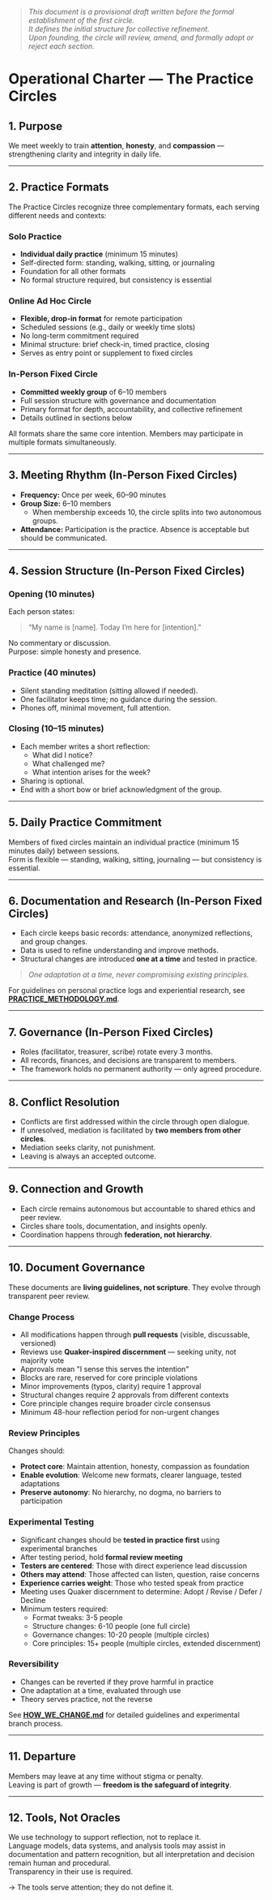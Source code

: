 > *This document is a provisional draft written before the formal establishment of the first circle.  
> It defines the initial structure for collective refinement.  
> Upon founding, the circle will review, amend, and formally adopt or reject each section.*


# Operational Charter — The Practice Circles

## 1. Purpose
We meet weekly to train **attention**, **honesty**, and **compassion** — strengthening clarity and integrity in daily life.

---

## 2. Practice Formats

The Practice Circles recognize three complementary formats, each serving different needs and contexts:

### Solo Practice
- **Individual daily practice** (minimum 15 minutes)
- Self-directed form: standing, walking, sitting, or journaling
- Foundation for all other formats
- No formal structure required, but consistency is essential

### Online Ad Hoc Circle
- **Flexible, drop-in format** for remote participation
- Scheduled sessions (e.g., daily or weekly time slots)
- No long-term commitment required
- Minimal structure: brief check-in, timed practice, closing
- Serves as entry point or supplement to fixed circles

### In-Person Fixed Circle
- **Committed weekly group** of 6–10 members
- Full session structure with governance and documentation
- Primary format for depth, accountability, and collective refinement
- Details outlined in sections below

All formats share the same core intention. Members may participate in multiple formats simultaneously.

---

## 3. Meeting Rhythm (In-Person Fixed Circles)

- **Frequency:** Once per week, 60–90 minutes  
- **Group Size:** 6–10 members  
  - When membership exceeds 10, the circle splits into two autonomous groups.  
- **Attendance:** Participation is the practice. Absence is acceptable but should be communicated.

---

## 4. Session Structure (In-Person Fixed Circles)

### Opening (10 minutes)
Each person states:  
> “My name is [name]. Today I’m here for [intention].”

No commentary or discussion.  
Purpose: simple honesty and presence.

### Practice (40 minutes)
- Silent standing meditation (sitting allowed if needed).  
- One facilitator keeps time; no guidance during the session.  
- Phones off, minimal movement, full attention.

### Closing (10–15 minutes)
- Each member writes a short reflection:
  - What did I notice?  
  - What challenged me?  
  - What intention arises for the week?  
- Sharing is optional.  
- End with a short bow or brief acknowledgment of the group.

---

## 5. Daily Practice Commitment
Members of fixed circles maintain an individual practice (minimum 15 minutes daily) between sessions.  
Form is flexible — standing, walking, sitting, journaling — but consistency is essential.

---

## 6. Documentation and Research (In-Person Fixed Circles)
- Each circle keeps basic records: attendance, anonymized reflections, and group changes.  
- Data is used to refine understanding and improve methods.  
- Structural changes are introduced **one at a time** and tested in practice.  
> *One adaptation at a time, never compromising existing principles.*

For guidelines on personal practice logs and experiential research, see **[PRACTICE_METHODOLOGY.md](../research/PRACTICE_METHODOLOGY.md)**.

---

## 7. Governance (In-Person Fixed Circles)
- Roles (facilitator, treasurer, scribe) rotate every 3 months.  
- All records, finances, and decisions are transparent to members.  
- The framework holds no permanent authority — only agreed procedure.

---

## 8. Conflict Resolution
- Conflicts are first addressed within the circle through open dialogue.  
- If unresolved, mediation is facilitated by **two members from other circles**.  
- Mediation seeks clarity, not punishment.  
- Leaving is always an accepted outcome.

---

## 9. Connection and Growth
- Each circle remains autonomous but accountable to shared ethics and peer review.  
- Circles share tools, documentation, and insights openly.  
- Coordination happens through **federation, not hierarchy**.

---

## 10. Document Governance

These documents are **living guidelines, not scripture**. They evolve through transparent peer review.

### Change Process
- All modifications happen through **pull requests** (visible, discussable, versioned)
- Reviews use **Quaker-inspired discernment** — seeking unity, not majority vote
- Approvals mean "I sense this serves the intention"
- Blocks are rare, reserved for core principle violations
- Minor improvements (typos, clarity) require 1 approval
- Structural changes require 2 approvals from different contexts
- Core principle changes require broader circle consensus
- Minimum 48-hour reflection period for non-urgent changes

### Review Principles
Changes should:
- **Protect core**: Maintain attention, honesty, compassion as foundation
- **Enable evolution**: Welcome new formats, clearer language, tested adaptations
- **Preserve autonomy**: No hierarchy, no dogma, no barriers to participation

### Experimental Testing
- Significant changes should be **tested in practice first** using experimental branches
- After testing period, hold **formal review meeting**
- **Testers are centered**: Those with direct experience lead discussion
- **Others may attend**: Those affected can listen, question, raise concerns
- **Experience carries weight**: Those who tested speak from practice
- Meeting uses Quaker discernment to determine: Adopt / Revise / Defer / Decline
- Minimum testers required:
  - Format tweaks: 3-5 people
  - Structure changes: 6-10 people (one full circle)
  - Governance changes: 10-20 people (multiple circles)
  - Core principles: 15+ people (multiple circles, extended discernment)

### Reversibility
- Changes can be reverted if they prove harmful in practice
- One adaptation at a time, evaluated through use
- Theory serves practice, not the reverse

See **[HOW_WE_CHANGE.md](HOW_WE_CHANGE.md)** for detailed guidelines and experimental branch process.

---

## 11. Departure
Members may leave at any time without stigma or penalty.  
Leaving is part of growth — **freedom is the safeguard of integrity**.

---
## 12. Tools, Not Oracles
We use technology to support reflection, not to replace it.  
Language models, data systems, and analysis tools may assist in documentation and pattern recognition, but all interpretation and decision remain human and procedural.  
Transparency in their use is required.  

→ The tools serve attention; they do not define it.
